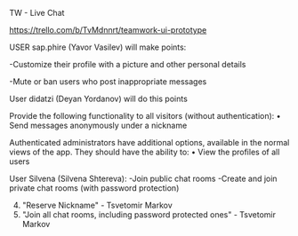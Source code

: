 TW - Live Chat

https://trello.com/b/TvMdnnrt/teamwork-ui-prototype

USER sap.phire (Yavor Vasilev) will make points:

-Customize their profile with a picture and other personal details

-Mute or ban users who post inappropriate messages

User didatzi (Deyan Yordanov) will do this points

Provide the following functionality to all visitors (without authentication):
•	Send messages anonymously under a nickname

Authenticated administrators have additional options, available in the normal views of the app. They should have the ability to:
•	View the profiles of all users


User Silvena (Silvena Shtereva):
-Join public chat rooms
-Create and join private chat rooms (with password protection)

4. "Reserve Nickname" - Tsvetomir Markov
8. "Join all chat rooms, including password protected ones" - Tsvetomir Markov
